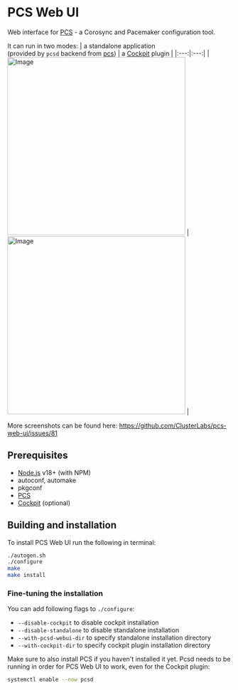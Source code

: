 # PCS Web UI

Web interface for [PCS] - a Corosync and
Pacemaker configuration tool.

It can run in two modes:
| a standalone application <br> (provided by `pcsd` backend from [pcs]) | a [Cockpit] plugin |
|:---:|:---:|
| <img width="400" height="auto" alt="Image" src="https://github.com/user-attachments/assets/af54d3d2-d5d6-4f51-b8f3-8c1dc502f575" /> | <img width="400" height="auto" alt="Image" src="https://github.com/user-attachments/assets/fc638b75-7d0e-4cc4-be53-b3f155aadd5a" /> |

More screenshots can be found here: https://github.com/ClusterLabs/pcs-web-ui/issues/81

## Prerequisites

* [Node.js](http://nodejs.org/) v18+ (with NPM)
* autoconf, automake
* pkgconf
* [PCS]
* [Cockpit] (optional)

## Building and installation

To install PCS Web UI run the following in terminal:

```sh
./autogen.sh
./configure
make
make install
```

### Fine-tuning the installation

You can add following flags to `./configure`:

* `--disable-cockpit` to disable cockpit installation
* `--disable-standalone` to disable standalone installation
* `--with-pcsd-webui-dir` to specify standalone installation directory
* `--with-cockpit-dir` to specify cockpit plugin installation directory

Make sure to also install PCS if you haven't installed it yet. Pcsd needs to be running in order for PCS Web UI to work, even for the Cockpit plugin:
```sh
systemctl enable --now pcsd
```

[PCS]: https://github.com/ClusterLabs/pcs
[Cockpit]: https://cockpit-project.org/
